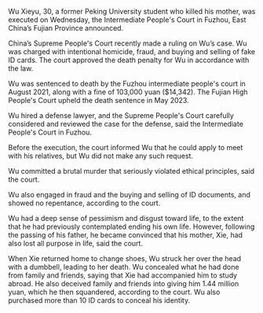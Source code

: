 Wu Xieyu, 30, a former Peking University student who killed his mother, was executed on Wednesday, the Intermediate People's Court in Fuzhou, East China’s Fujian Province announced.   
  
China’s Supreme People's Court recently made a ruling on Wu’s case. Wu was charged with intentional homicide, fraud, and buying and selling of fake ID cards. The court approved the death penalty for Wu in accordance with the law.   
  
Wu was sentenced to death by the Fuzhou intermediate people's court in August 2021, along with a fine of 103,000 yuan ($14,342). The Fujian High People's Court upheld the death sentence in May 2023.  
  
Wu hired a defense lawyer, and the Supreme People's Court carefully considered and reviewed the case for the defense, said the Intermediate People's Court in Fuzhou.   
  
Before the execution, the court informed Wu that he could apply to meet with his relatives, but Wu did not make any such request.   
  
Wu committed a brutal murder that seriously violated ethical principles, said the court.    
  
Wu also engaged in fraud and the buying and selling of ID documents, and showed no repentance, according to the court.   
  
Wu had a deep sense of pessimism and disgust toward life, to the extent that he had previously contemplated ending his own life. However, following the passing of his father, he became convinced that his mother, Xie, had also lost all purpose in life, said the court.   
  
When Xie returned home to change shoes, Wu struck her over the head with a dumbbell, leading to her death. Wu concealed what he had done from family and friends, saying that Xie had accompanied him to study abroad. He also deceived family and friends into giving him 1.44 million yuan, which he then squandered, according to the court. Wu also purchased more than 10 ID cards to conceal his identity.